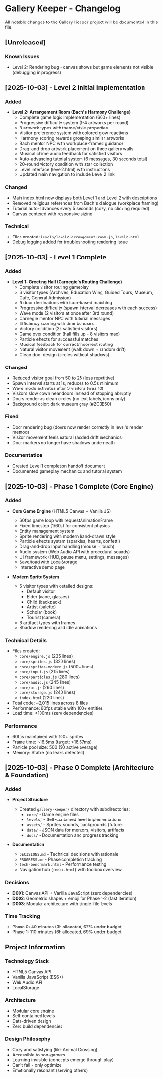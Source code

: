 # Gallery Keeper - Changelog

All notable changes to the Gallery Keeper project will be documented in this file.

## [Unreleased]

### Known Issues
- Level 2: Rendering bug - canvas shows but game elements not visible (debugging in progress)

## [2025-10-03] - Level 2 Initial Implementation

### Added
- **Level 2: Arrangement Room (Bach's Harmony Challenge)**
  - Complete game logic implementation (600+ lines)
  - Progressive difficulty system (1-4 artworks per round)
  - 8 artwork types with theme/style properties
  - Visitor preference system with colored glow reactions
  - Harmony scoring rewards grouping similar artworks
  - Bach mentor NPC with workplace-framed guidance
  - Drag-and-drop artwork placement on three gallery walls
  - Musical chime audio feedback for satisfied visitors
  - Auto-advancing tutorial system (6 messages, 30 seconds total)
  - 20-round victory condition with star collection
  - Level interface (level2.html) with instructions
  - Updated main navigation to include Level 2 link

### Changed
- Main index.html now displays both Level 1 and Level 2 with descriptions
- Removed religious references from Bach's dialogue (workplace framing)
- Tutorial auto-advances every 5 seconds (cozy, no clicking required)
- Canvas centered with responsive sizing

### Technical
- Files created: `levels/level2-arrangement-room.js`, `level2.html`
- Debug logging added for troubleshooting rendering issue

## [2025-10-03] - Level 1 Complete

### Added
- **Level 1: Greeting Hall (Carnegie's Routing Challenge)**
  - Complete visitor routing gameplay
  - 6 visitor types (Archives, Education Wing, Guided Tours, Museum, Cafe, General Admission)
  - 6 door destinations with icon-based matching
  - Progressive difficulty (spawn interval decreases with each success)
  - Wave mode (2 visitors at once after 3rd round)
  - Carnegie mentor NPC with tutorial messages
  - Efficiency scoring with time bonuses
  - Victory condition (25 satisfied visitors)
  - Game over condition (hall fills up - 8 visitors max)
  - Particle effects for successful matches
  - Musical feedback for correct/incorrect routing
  - Natural visitor movement (walk down + random drift)
  - Clean door design (circles without shadows)

### Changed
- Reduced visitor goal from 50 to 25 (less repetitive)
- Spawn interval starts at 1s, reduces to 0.5s minimum
- Wave mode activates after 3 visitors (was 10)
- Visitors slow down near doors instead of stopping abruptly
- Doors render as clean circles (no text labels, icons only)
- Background color: dark museum gray (#2C3E50)

### Fixed
- Door rendering bug (doors now render correctly in level's render method)
- Visitor movement feels natural (added drift mechanics)
- Door markers no longer have shadows underneath

### Documentation
- Created Level 1 completion handoff document
- Documented gameplay mechanics and tutorial system

## [2025-10-03] - Phase 1 Complete (Core Engine)

### Added
- **Core Game Engine** (HTML5 Canvas + Vanilla JS)
  - 60fps game loop with requestAnimationFrame
  - Fixed timestep (1/60s) for consistent physics
  - Entity management system
  - Sprite rendering with modern hand-drawn style
  - Particle effects system (sparkles, hearts, confetti)
  - Drag-and-drop input handling (mouse + touch)
  - Audio system (Web Audio API with procedural sounds)
  - UI framework (HUD, pause menu, settings, messages)
  - Save/load with LocalStorage
  - Interactive demo page

- **Modern Sprite System**
  - 6 visitor types with detailed designs:
    - Default visitor
    - Elder (cane, glasses)
    - Child (backpack)
    - Artist (palette)
    - Scholar (book)
    - Tourist (camera)
  - 6 artifact types with frames
  - Shadow rendering and idle animations

### Technical Details
- Files created:
  - `core/engine.js` (235 lines)
  - `core/sprites.js` (320 lines)
  - `core/sprites-modern.js` (500+ lines)
  - `core/input.js` (215 lines)
  - `core/particles.js` (280 lines)
  - `core/audio.js` (245 lines)
  - `core/ui.js` (260 lines)
  - `core/storage.js` (240 lines)
  - `index.html` (220 lines)
- Total code: ~2,015 lines across 8 files
- Performance: 60fps stable with 100+ entities
- Load time: <100ms (zero dependencies)

### Performance
- 60fps maintained with 100+ sprites
- Frame time: ~16.5ms (target: <16.67ms)
- Particle pool size: 500 (50 active average)
- Memory: Stable (no leaks detected)

## [2025-10-03] - Phase 0 Complete (Architecture & Foundation)

### Added
- **Project Structure**
  - Created `gallery-keeper/` directory with subdirectories:
    - `core/` - Game engine files
    - `levels/` - Self-contained level implementations
    - `assets/` - Sprites, sounds, backgrounds (future)
    - `data/` - JSON data for mentors, visitors, artifacts
    - `docs/` - Documentation and progress tracking

- **Documentation**
  - `DECISIONS.md` - Technical decisions with rationale
  - `PROGRESS.md` - Phase completion tracking
  - `tech-benchmark.html` - Performance testing
  - Navigation hub (`index.html`) with toolbox overview

### Decisions
- **D001**: Canvas API + Vanilla JavaScript (zero dependencies)
- **D002**: Geometric shapes + emoji for Phase 1-2 (fast iteration)
- **D003**: Modular architecture with single-file levels

### Time Tracking
- Phase 0: 40 minutes (3h allocated, 67% under budget)
- Phase 1: 110 minutes (6h allocated, 69% under budget)

## Project Information

### Technology Stack
- HTML5 Canvas API
- Vanilla JavaScript (ES6+)
- Web Audio API
- LocalStorage

### Architecture
- Modular core engine
- Self-contained levels
- Data-driven design
- Zero build dependencies

### Design Philosophy
- Cozy and satisfying (like Animal Crossing)
- Accessible to non-gamers
- Learning invisible (concepts emerge through play)
- Can't fail - only optimize
- Emotionally resonant (serving others)
